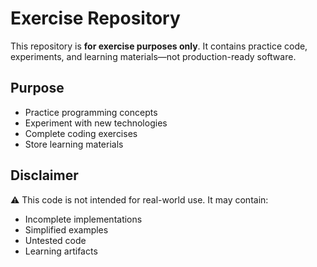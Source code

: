 # Exercise Repository

This repository is **for exercise purposes only**. It contains practice code, experiments, and learning materials—not production-ready software.

## Purpose
- Practice programming concepts
- Experiment with new technologies
- Complete coding exercises
- Store learning materials

## Disclaimer
⚠️ This code is not intended for real-world use. It may contain:
- Incomplete implementations
- Simplified examples
- Untested code
- Learning artifacts